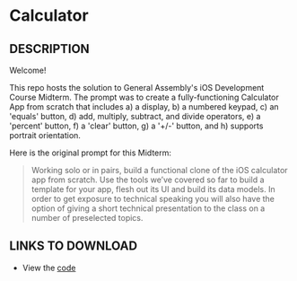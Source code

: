 # Calculator
## DESCRIPTION
Welcome!

This repo hosts the solution to General Assembly's iOS Development Course Midterm. The prompt was to create a fully-functioning Calculator App from scratch that includes 
a) a display, 
b) a numbered keypad, 
c) an 'equals' button, 
d) add, multiply, subtract, and divide operators, 
e) a 'percent' button, 
f) a 'clear' button, 
g) a '+/-' button, and 
h) supports portrait orientation. 

Here is the original prompt for this Midterm:

> Working solo or in pairs, build a functional clone of the iOS calculator app from scratch. Use the tools we’ve covered so far to build a template for your app, flesh out its UI and build its data models. In order to get exposure to technical speaking you will also have the option of giving a short technical presentation to the class on a number of preselected topics.

## LINKS TO DOWNLOAD
- View the [code](https://github.com/rwyant/index/blob/master/Calculator/Calculator.zip)